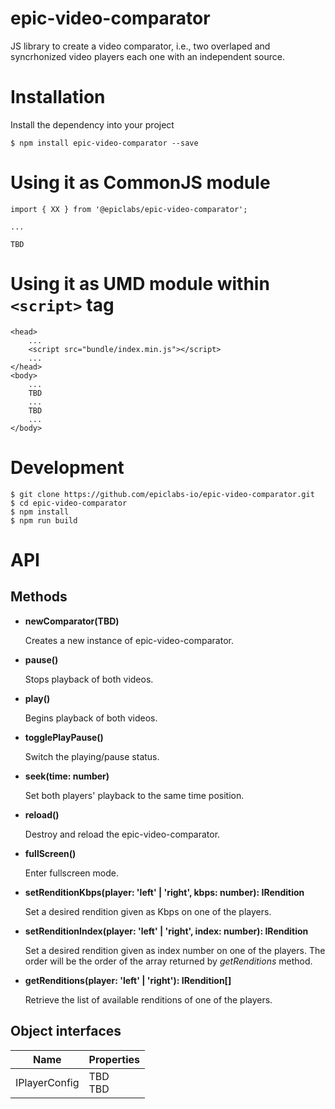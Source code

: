 # epic-video-comparator

JS library to create a video comparator, i.e., two overlaped and syncrhonized video players each one with an independent source.

# Installation

Install the dependency into your project

```
$ npm install epic-video-comparator --save
```

# Using it as CommonJS module
```
import { XX } from '@epiclabs/epic-video-comparator';

...

TBD
```

# Using it as UMD module within ```<script>``` tag
```
<head>
    ...
    <script src="bundle/index.min.js"></script>
    ...
</head>
<body>
    ...
    TBD
    ...
    TBD
    ...
</body>
```

# Development
```
$ git clone https://github.com/epiclabs-io/epic-video-comparator.git
$ cd epic-video-comparator
$ npm install
$ npm run build
```

# API

## Methods

- **newComparator(TBD)**

  Creates a new instance of epic-video-comparator.
  
- **pause()**
  
  Stops playback of both videos.

- **play()**
  
  Begins playback of both videos.

- **togglePlayPause()**

  Switch the playing/pause status.

- **seek(time: number)**

  Set both players' playback to the same time position.

- **reload()**

  Destroy and reload the epic-video-comparator.

- **fullScreen()**

  Enter fullscreen mode.

- **setRenditionKbps(player: 'left' | 'right', kbps: number): IRendition**

  Set a desired rendition given as Kbps on one of the players.

- **setRenditionIndex(player: 'left' | 'right', index: number): IRendition**

  Set a desired rendition given as index number on one of the players. The order will be the order of the array returned by *getRenditions* method.

- **getRenditions(player: 'left' | 'right'): IRendition[]**

  Retrieve the list of available renditions of one of the players.

  
## Object interfaces

| Name | Properties |
| ---- | ---------- |
| IPlayerConfig | TBD<br>TBD |
